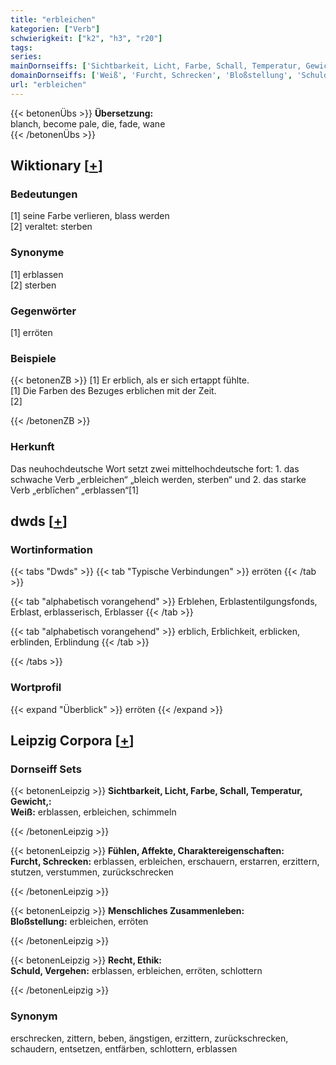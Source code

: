 ```yaml
---
title: "erbleichen"
kategorien: ["Verb"]
schwierigkeit: ["k2", "h3", "r20"]
tags:
series:
mainDornseiffs: ['Sichtbarkeit, Licht, Farbe, Schall, Temperatur, Gewicht,', 'Fühlen, Affekte, Charaktereigenschaften', 'Menschliches Zusammenleben', 'Recht, Ethik']
domainDornseiffs: ['Weiß', 'Furcht, Schrecken', 'Bloßstellung', 'Schuld, Vergehen']
url: "erbleichen"
---
```


{{< betonenÜbs >}}
**Übersetzung:**  
blanch, become  pale, die, fade, wane  
{{< /betonenÜbs >}}

## Wiktionary [[+](https://de.wiktionary.org/wiki/erbleichen)]

### Bedeutungen
[1] seine Farbe verlieren, blass werden  
[2] veraltet: sterben  

### Synonyme
[1] erblassen  
[2] sterben  

### Gegenwörter
[1] erröten  

### Beispiele
{{< betonenZB >}}
[1] Er erblich, als er sich ertappt fühlte.  
[1] Die Farben des Bezuges erblichen mit der Zeit.  
[2]  

{{< /betonenZB >}}
### Herkunft
Das neuhochdeutsche Wort setzt zwei mittelhochdeutsche fort: 1. das schwache Verb „erbleichen“ „bleich werden, sterben“ und 2. das starke Verb „erblīchen“ „erblassen“[1]  



## dwds [[+](https://www.dwds.de/wb/erbleichen)]

### Wortinformation
{{< tabs "Dwds" >}}
{{< tab "Typische Verbindungen" >}}
erröten
{{< /tab >}}

{{< tab "alphabetisch vorangehend" >}}
Erblehen, Erblastentilgungsfonds, Erblast, erblasserisch, Erblasser
{{< /tab >}}

{{< tab "alphabetisch vorangehend" >}}
erblich, Erblichkeit, erblicken, erblinden, Erblindung
{{< /tab >}}

{{< /tabs >}}

### Wortprofil
{{< expand "Überblick" >}} erröten {{< /expand >}}

## Leipzig Corpora [[+](https://corpora.uni-leipzig.de/en/res?word=erbleichen&corpusId=deu_newscrawl-public_2018)]

### Dornseiff Sets
{{< betonenLeipzig >}}
**Sichtbarkeit, Licht, Farbe, Schall, Temperatur, Gewicht,:**  
**Weiß:** erblassen, erbleichen, schimmeln  

{{< /betonenLeipzig >}}


{{< betonenLeipzig >}}
**Fühlen, Affekte, Charaktereigenschaften:**  
**Furcht, Schrecken:** erblassen, erbleichen, erschauern, erstarren, erzittern, stutzen, verstummen, zurückschrecken  

{{< /betonenLeipzig >}}


{{< betonenLeipzig >}}
**Menschliches Zusammenleben:**  
**Bloßstellung:** erbleichen, erröten  

{{< /betonenLeipzig >}}


{{< betonenLeipzig >}}
**Recht, Ethik:**  
**Schuld, Vergehen:** erblassen, erbleichen, erröten, schlottern  

{{< /betonenLeipzig >}}

### Synonym
erschrecken, zittern, beben, ängstigen, erzittern, zurückschrecken, schaudern, entsetzen, entfärben, schlottern, erblassen

